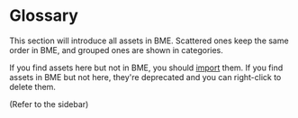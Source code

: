 # Glossary

This section will introduce all assets in BME. Scattered ones keep the same order in BME, and grouped ones are shown in categories.

If you find assets here but not in BME, you should [import](/en/start/preparation.md#import-asset) them. If you find assets in BME but not here, they're deprecated and you can right-click to delete them.

(Refer to the sidebar)
